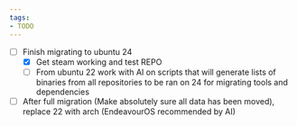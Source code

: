 ```yaml
---
tags:
- TODO
---
```


- [ ] Finish migrating to ubuntu 24
	- [x] Get steam working and test REPO
	- [ ] From ubuntu 22 work with AI on scripts that will generate lists of binaries from all repositories to be ran on 24 for migrating tools and dependencies
- [ ] After full migration (Make absolutely sure all data has been moved), replace 22 with arch (EndeavourOS recommended by AI)